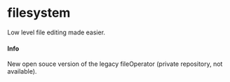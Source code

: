 # filesystem
Low level file editing made easier.

#### Info
New open souce version of the legacy fileOperator (private repository, not available).
